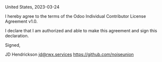 United States, 2023-03-24

I hereby agree to the terms of the Odoo Individual Contributor License
Agreement v1.0.

I declare that I am authorized and able to make this agreement and sign this
declaration.

Signed,

JD Hendrickson jd@rwx.services https://github.com/noiseunion
